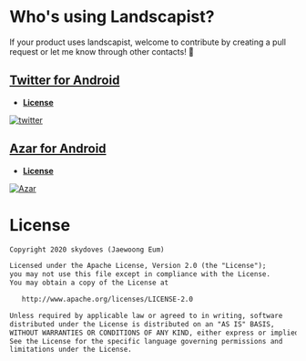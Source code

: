 
# Who's using Landscapist?
If your product uses landscapist, welcome to contribute by creating a pull request or let me know through other contacts! 🤗

## [Twitter for Android](https://play.google.com/store/apps/details?id=com.twitter.android)
- **[License](https://user-images.githubusercontent.com/24237865/125583736-f0ffa76f-8f87-433b-a9fd-192231dc5e63.jpg)**

[![twitter](https://user-images.githubusercontent.com/24237865/125583182-9527dd48-433e-4e17-ae52-3f2bb544a847.jpg)](https://play.google.com/store/apps/details?id=com.twitter.android)

## [Azar for Android](https://play.google.com/store/apps/details?id=com.azarlive.android)
- **[License](https://user-images.githubusercontent.com/24237865/155270807-5edcab23-2690-4c05-a068-885ee5558b25.jpeg)**

[![Azar](https://user-images.githubusercontent.com/24237865/155271118-2bbd5087-58b3-4360-a545-8fe4fc42efc8.jpg)](https://play.google.com/store/apps/details?id=com.azarlive.android)

# License
```xml
Copyright 2020 skydoves (Jaewoong Eum)

Licensed under the Apache License, Version 2.0 (the "License");
you may not use this file except in compliance with the License.
You may obtain a copy of the License at

   http://www.apache.org/licenses/LICENSE-2.0

Unless required by applicable law or agreed to in writing, software
distributed under the License is distributed on an "AS IS" BASIS,
WITHOUT WARRANTIES OR CONDITIONS OF ANY KIND, either express or implied.
See the License for the specific language governing permissions and
limitations under the License.
```
